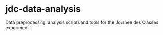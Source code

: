 jdc-data-analysis
=================

Data preprocessing, analysis scripts and tools for the Journee des Classes experiment
